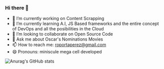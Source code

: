 ### Hi there 👋

- 🔭 I’m currently working on Content Scrapping
- 🌱 I’m currently learning A.I, JS Based frameworks and the entire concept of DevOps and all the posibilities in the Cloud 
- 👯 I’m looking to collaborate on Open Source Code
- 💬 Ask me about Oscar's Nominations Movies
- 📫 How to reach me: roportaperez@gmail.com
- 😄 Pronouns: miniscule mega cell developed

![Anurag's GitHub stats](https://github-readme-stats.vercel.app/api?username=rogeralbp&show_icons=true&theme=merko)

<!--
**rogeralbp/rogeralbp** is a ✨ _special_ ✨ repository because its `README.md` (this file) appears on your GitHub profile.

Here are some ideas to get you started:

- 🔭 I’m currently working on ...
- 🌱 I’m currently learning ...
- 👯 I’m looking to collaborate on ... Scrapping Content Projects
- 🤔 I’m looking for help with ...
- 💬 Ask me about ...
- 📫 How to reach me: ...
- 😄 Pronouns: ...
- ⚡ Fun fact: ...
-->
